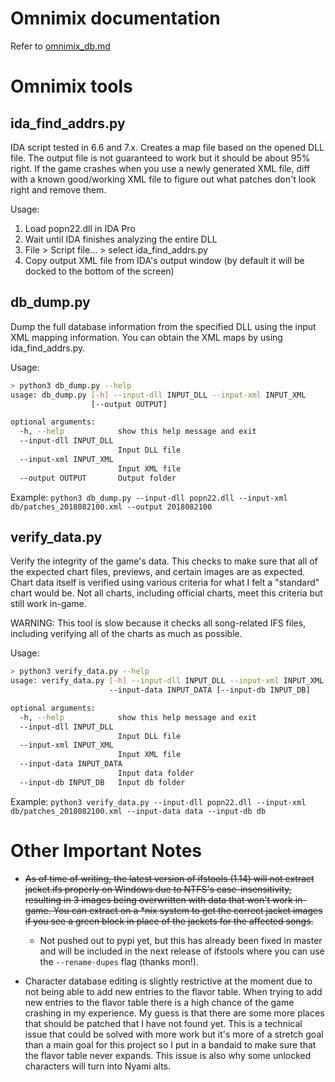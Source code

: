 # Omnimix documentation

Refer to [omnimix_db.md](omnimix_db.md)

# Omnimix tools

## ida_find_addrs.py

IDA script tested in 6.6 and 7.x.
Creates a map file based on the opened DLL file.
The output file is not guaranteed to work but it should be about 95% right.
If the game crashes when you use a newly generated XML file, diff with a known good/working XML file to figure out what patches don't look right and remove them.

Usage:
1. Load popn22.dll in IDA Pro
2. Wait until IDA finishes analyzing the entire DLL
3. File > Script file... > select ida_find_addrs.py
4. Copy output XML file from IDA's output window (by default it will be docked to the bottom of the screen)


## db_dump.py

Dump the full database information from the specified DLL using the input XML mapping information.
You can obtain the XML maps by using ida_find_addrs.py.

Usage:
```bash
> python3 db_dump.py --help
usage: db_dump.py [-h] --input-dll INPUT_DLL --input-xml INPUT_XML
                  [--output OUTPUT]

optional arguments:
  -h, --help            show this help message and exit
  --input-dll INPUT_DLL
                        Input DLL file
  --input-xml INPUT_XML
                        Input XML file
  --output OUTPUT       Output folder
```

Example: `python3 db_dump.py --input-dll popn22.dll --input-xml db/patches_2018082100.xml --output 2018082100`


## verify_data.py

Verify the integrity of the game's data. This checks to make sure that all of the expected chart files, previews, and certain images are as expected.
Chart data itself is verified using various criteria for what I felt a "standard" chart would be.
Not all charts, including official charts, meet this criteria but still work in-game.

WARNING: This tool is slow because it checks all song-related IFS files, including verifying all of the charts as much as possible.

Usage:
```bash
> python3 verify_data.py --help
usage: verify_data.py [-h] --input-dll INPUT_DLL --input-xml INPUT_XML
                      --input-data INPUT_DATA [--input-db INPUT_DB]

optional arguments:
  -h, --help            show this help message and exit
  --input-dll INPUT_DLL
                        Input DLL file
  --input-xml INPUT_XML
                        Input XML file
  --input-data INPUT_DATA
                        Input data folder
  --input-db INPUT_DB   Input db folder
```

Example: `python3 verify_data.py --input-dll popn22.dll --input-xml db/patches_2018082100.xml --input-data data --input-db db`

# Other Important Notes

- ~~As of time of writing, the latest version of ifstools (1.14) will not extract jacket.ifs properly on Windows due to NTFS's case-insensitivity, resulting in 3 images being overwritten with data that won't work in-game. You can extract on a *nix system to get the correct jacket images if you see a green block in place of the jackets for the affected songs.~~
  - Not pushed out to pypi yet, but this has already been fixed in master and will be included in the next release of ifstools where you can use the `--rename-dupes` flag (thanks mon!).

- Character database editing is slightly restrictive at the moment due to not being able to add new entries to the flavor table. When trying to add new entries to the flavor table there is a high chance of the game crashing in my experience. My guess is that there are some more places that should be patched that I have not found yet. This is a technical issue that could be solved with more work but it's more of a stretch goal than a main goal for this project so I put in a bandaid to make sure that the flavor table never expands. This issue is also why some unlocked characters will turn into Nyami alts.